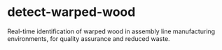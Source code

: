 # detect-warped-wood
Real-time identification of warped wood in assembly line manufacturing environments, for quality assurance and reduced waste.
